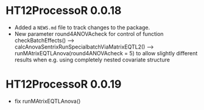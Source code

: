 # HT12ProcessoR 0.0.18

* Added a `NEWS.md` file to track changes to the package.
* New parameter round4ANOVAcheck for control of function checkBatchEffects() -->
  calcAnovaSentrixRunSpecialbatchViaMatrixEQTL2() -->
  runMAtrixEQTLAnova(round4ANOVAcheck = 5) to allow slightly different results when e.g. using completely nested covariate structure


# HT12ProcessoR 0.0.19
 * fix runMAtrixEQTLAnova()
